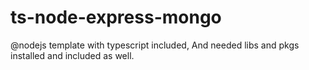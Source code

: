# ts-node-express-mongo
@nodejs template with typescript included, And needed libs and pkgs installed and included as well.
